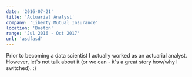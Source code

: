 ```yaml
---
date: '2016-07-21'
title: 'Actuarial Analyst'
company: 'Liberty Mutual Insurance'
location: 'Boston'
range: 'Jul 2016 - Oct 2017'
url: 'asdfasd'
---
```


Prior to becoming a data scientist I actually worked as an actuarial analyst. However, let's not talk about it (or we can - it's a great story how/why I switched). :)
